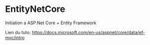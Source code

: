 # EntityNetCore
Initiation a ASP.Net Core + Entity Framework

Lien du tuto: https://docs.microsoft.com/en-us/aspnet/core/data/ef-mvc/intro
